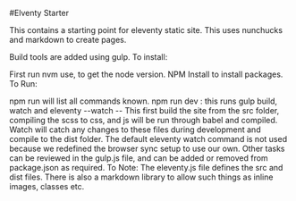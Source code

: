 #Elventy Starter

This contains a starting point for eleventy static site. This uses nunchucks and markdown to create pages.

Build tools are added using gulp. To install:

First run nvm use, to get the node version.
NPM Install to install packages.
To Run:

npm run will list all commands known.
npm run dev : this runs gulp build, watch and eleventy --watch -- This first build the site from the src folder, compiling the scss to css, and js will be run through babel and compiled. Watch will catch any changes to these files during development and compile to the dist folder. The default eleventy watch command is not used because we redefined the browser sync setup to use our own.
Other tasks can be reviewed in the gulp.js file, and can be added or removed from package.json as required.
To Note: The eleventy.js file defines the src and dist files. There is also a markdown library to allow such things as inline images, classes etc.
